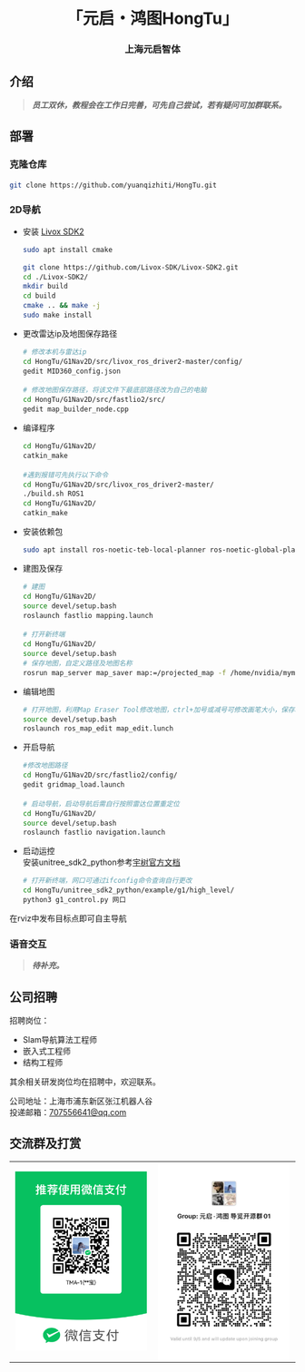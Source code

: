 <div align="center">
  <h1 align="center"> 「元启・鸿图HongTu」 </h1>
  <h3 align="center"> 上海元启智体 </h3>
</div>

## 介绍
> ***员工双休，教程会在工作日完善，可先自己尝试，若有疑问可加群联系。***
## 部署

### 克隆仓库
  ``` bash
  git clone https://github.com/yuanqizhiti/HongTu.git
  ```

### 2D导航
- 安装 [Livox SDK2](https://github.com/Livox-SDK/Livox-SDK2)
    ```bash
    sudo apt install cmake
    ```

    ```bash
    git clone https://github.com/Livox-SDK/Livox-SDK2.git
    cd ./Livox-SDK2/
    mkdir build
    cd build
    cmake .. && make -j
    sudo make install
    ```

- 更改雷达ip及地图保存路径
  ``` bash
  # 修改本机与雷达ip
  cd HongTu/G1Nav2D/src/livox_ros_driver2-master/config/
  gedit MID360_config.json
  
  # 修改地图保存路径，将该文件下最底部路径改为自己的电脑
  cd HongTu/G1Nav2D/src/fastlio2/src/
  gedit map_builder_node.cpp
  ```

- 编译程序
  ``` bash
  cd HongTu/G1Nav2D/
  catkin_make
  
  #遇到报错可先执行以下命令
  cd HongTu/G1Nav2D/src/livox_ros_driver2-master/
  ./build.sh ROS1
  cd HongTu/G1Nav2D/
  catkin_make
  ```

- 安装依赖包
  ``` bash
  sudo apt install ros-noetic-teb-local-planner ros-noetic-global-planner ros-noetic-costmap-server
  ```

- 建图及保存
  ``` bash
  # 建图
  cd HongTu/G1Nav2D/
  source devel/setup.bash
  roslaunch fastlio mapping.launch
  
  # 打开新终端
  cd HongTu/G1Nav2D/
  source devel/setup.bash
  # 保存地图，自定义路径及地图名称
  rosrun map_server map_saver map:=/projected_map -f /home/nvidia/mymap
  ```

- 编辑地图
  ``` bash
  # 打开地图，利用Map Eraser Tool修改地图，ctrl+加号或减号可修改画笔大小，保存地图
  source devel/setup.bash
  roslaunch ros_map_edit map_edit.lunch
  ```

- 开启导航
  ``` bash
  #修改地图路径
  cd HongTu/G1Nav2D/src/fastlio2/config/
  gedit gridmap_load.launch
  
  # 启动导航，启动导航后需自行按照雷达位置重定位
  cd HongTu/G1Nav2D/
  source devel/setup.bash
  roslaunch fastlio navigation.launch
  ```

- 启动运控  
安装unitree_sdk2_python参考[宇树官方文档](https://github.com/unitreerobotics/unitree_sdk2_python.git)
  ``` bash
  # 打开新终端，网口可通过ifconfig命令查询自行更改
  cd HongTu/unitree_sdk2_python/example/g1/high_level/
  python3 g1_control.py 网口
  ```
在rviz中发布目标点即可自主导航

### 语音交互
> ***待补充。***


## 公司招聘
招聘岗位：  
- Slam导航算法工程师  
- 嵌入式工程师  
- 结构工程师

其余相关研发岗位均在招聘中，欢迎联系。  
  
公司地址：上海市浦东新区张江机器人谷  
投递邮箱：707556641@qq.com  

## 交流群及打赏
<table style="margin: 0 auto;">
  <tr>
    <!-- 第一张图：固定宽度200px，居中显示 -->
    <td style="padding: 0 10px; text-align: center;">
      <img src="wxzhifu.jpeg" alt="vx支付" width="300" style="height: auto;">
    </td>
    <!-- 第二张图：与第一张保持相同宽度 -->
    <td style="padding: 0 10px; text-align: center;">
      <img src="dayiqun.jpeg" alt="dayiqun" width="300" style="height: auto;">
    </td>
  </tr>
</table>
